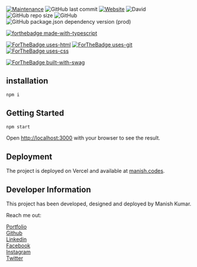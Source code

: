 <p align="justify">

[![Maintenance](https://img.shields.io/maintenance/yes/2020?style=for-the-badge)](https://gitHub.com/manishprivet/aboutme) ![GitHub last commit](https://img.shields.io/github/last-commit/manishprivet/aboutme?style=for-the-badge)
[![Website](https://img.shields.io/website?down_color=blue&down_message=rocking&style=for-the-badge&up_color=blue&up_message=rocking&url=https%3A%2F%2Fmanish.codes%2F)](https://manish.codes)
![David](https://img.shields.io/david/manishprivet/aboutme?style=for-the-badge)
![GitHub repo size](https://img.shields.io/github/repo-size/manishprivet/aboutme?style=for-the-badge)
![GitHub](https://img.shields.io/github/license/manishprivet/aboutme?style=for-the-badge)
![GitHub package.json dependency version (prod)](https://img.shields.io/github/package-json/dependency-version/manishprivet/electify/react?style=for-the-badge)
<br>

[![forthebadge made-with-typescript](https://img.shields.io/badge/Made%20With-Typescript-blue?style=for-the-badge)](https://www.typescriptlang.org/)
<br>

[![ForTheBadge uses-html](http://ForTheBadge.com/images/badges/uses-html.svg)](https://www.w3schools.com/)
[![ForTheBadge uses-git](http://ForTheBadge.com/images/badges/uses-git.svg)](https://GitHub.com/)
[![ForTheBadge uses-css](http://ForTheBadge.com/images/badges/uses-css.svg)](https://www.w3.org/Style/CSS/Overview.en.html)
<br>

[![ForTheBadge built-with-swag](http://ForTheBadge.com/images/badges/built-with-swag.svg)](https://github.com/manishprivet/)
</p>

## installation

```bash
npm i
```

## Getting Started

```bash
npm start
```

Open [http://localhost:3000](http://localhost:3000) with your browser to see the result.

## Deployment

The project is deployed on Vercel and available at [manish.codes](https://manish.codes).

## Developer Information

This project has been developed, designed and deployed by Manish Kumar.

Reach me out:
<br>

[Portfolio](https://manishprivet.github.io)<br>
[Github](https://github.com/manishprivet)<br>
[Linkedin](https://linkedin.com/in/manishprivet)<br>
[Facebook](https://facebook.com/manishprivet)<br>
[Instagram](https://instagram.com/manishprivet)<br>
[Twitter](https://twitter.com/manishprivet)<br>
